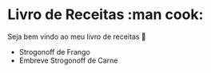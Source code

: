 
# Livro de Receitas :man cook:


Seja bem vindo ao meu livro de receitas :hibiscus:

* Strogonoff de Frango
* Embreve Strogonoff de Carne

